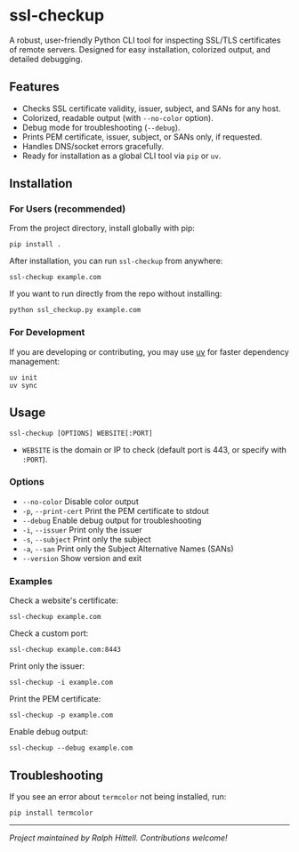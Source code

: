 # ssl-checkup

A robust, user-friendly Python CLI tool for inspecting SSL/TLS certificates of remote servers. Designed for easy installation, colorized output, and detailed debugging.

## Features

- Checks SSL certificate validity, issuer, subject, and SANs for any host.
- Colorized, readable output (with `--no-color` option).
- Debug mode for troubleshooting (`--debug`).
- Prints PEM certificate, issuer, subject, or SANs only, if requested.
- Handles DNS/socket errors gracefully.
- Ready for installation as a global CLI tool via `pip` or `uv`.

## Installation

### For Users (recommended)

From the project directory, install globally with pip:

```
pip install .
```

After installation, you can run `ssl-checkup` from anywhere:

```
ssl-checkup example.com
```

If you want to run directly from the repo without installing:

```
python ssl_checkup.py example.com
```

### For Development

If you are developing or contributing, you may use [uv](https://github.com/astral-sh/uv) for faster dependency management:

```
uv init
uv sync
```

## Usage

```
ssl-checkup [OPTIONS] WEBSITE[:PORT]
```

- `WEBSITE` is the domain or IP to check (default port is 443, or specify with `:PORT`).

### Options

- `--no-color` Disable color output
- `-p`, `--print-cert` Print the PEM certificate to stdout
- `--debug` Enable debug output for troubleshooting
- `-i`, `--issuer` Print only the issuer
- `-s`, `--subject` Print only the subject
- `-a`, `--san` Print only the Subject Alternative Names (SANs)
- `--version` Show version and exit

### Examples

Check a website's certificate:

```
ssl-checkup example.com
```

Check a custom port:

```
ssl-checkup example.com:8443
```

Print only the issuer:

```
ssl-checkup -i example.com
```

Print the PEM certificate:

```
ssl-checkup -p example.com
```

Enable debug output:

```
ssl-checkup --debug example.com
```

## Troubleshooting

If you see an error about `termcolor` not being installed, run:

```
pip install termcolor
```

---

_Project maintained by Ralph Hittell. Contributions welcome!_
